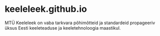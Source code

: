 keeleleek.github.io
===================

MTÜ Keeleleek on vaba tarkvara põhimõtteid ja standardeid propageeriv üksus Eesti keeleteaduse ja keeletehnoloogia maastikul.
